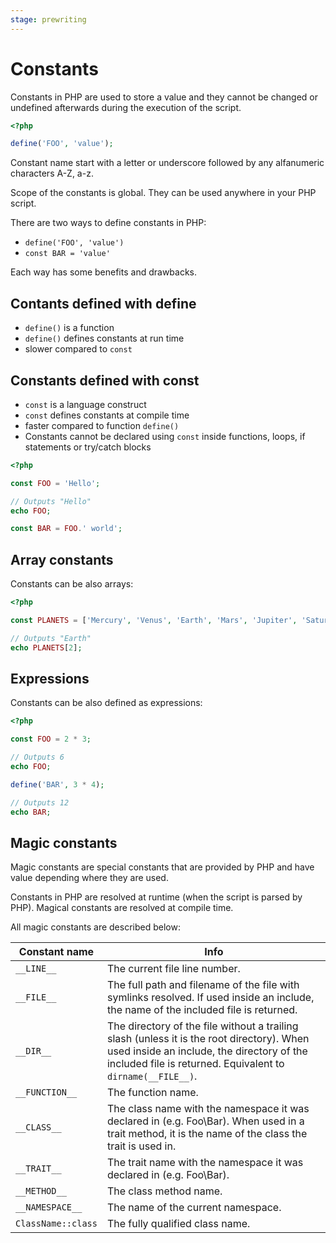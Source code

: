 ```yaml
---
stage: prewriting
---
```


# Constants

Constants in PHP are used to store a value and they cannot be changed or undefined
afterwards during the execution of the script.

```php
<?php

define('FOO', 'value');
```

Constant name start with a letter or underscore followed by any alfanumeric
characters A-Z, a-z.

Scope of the constants is global. They can be used anywhere in your PHP script.

There are two ways to define constants in PHP:

* `define('FOO', 'value')`
* `const BAR = 'value'`

Each way has some benefits and drawbacks.

## Contants defined with define

* `define()` is a function
* `define()` defines constants at run time
* slower compared to `const`

## Constants defined with const

* `const` is a language construct
* `const` defines constants at compile time
* faster compared to function `define()`
* Constants cannot be declared using `const` inside functions, loops, if
  statements or try/catch blocks

```php
<?php

const FOO = 'Hello';

// Outputs "Hello"
echo FOO;

const BAR = FOO.' world';
```

## Array constants

Constants can be also arrays:

```php
<?php

const PLANETS = ['Mercury', 'Venus', 'Earth', 'Mars', 'Jupiter', 'Saturn', 'Uranus', 'Neptune'];

// Outputs "Earth"
echo PLANETS[2];
```

## Expressions

Constants can be also defined as expressions:

```php
<?php

const FOO = 2 * 3;

// Outputs 6
echo FOO;

define('BAR', 3 * 4);

// Outputs 12
echo BAR;
```

## Magic constants

Magic constants are special constants that are provided by PHP and have value
depending where they are used.

Constants in PHP are resolved at runtime (when the script is parsed by PHP).
Magical constants are resolved at compile time.

All magic constants are described below:

| Constant name | Info |
|---------------|------|
| `__LINE__` | The current file line number. |
| `__FILE__` | The full path and filename of the file with symlinks resolved. If used inside an include, the name of the included file is returned. |
| `__DIR__` | The directory of the file without a trailing slash (unless it is the root directory). When used inside an include, the directory of the included file is returned. Equivalent to `dirname(__FILE__)`. |
| `__FUNCTION__` | The function name. |
| `__CLASS__` | The class name with the namespace it was declared in (e.g. Foo\Bar). When used in a trait method, it is the name of the class the trait is used in. |
| `__TRAIT__` | The trait name with the namespace it was declared in (e.g. Foo\Bar). |
| `__METHOD__` | The class method name. |
| `__NAMESPACE__` | The name of the current namespace. |
| `ClassName::class` | The fully qualified class name. |
